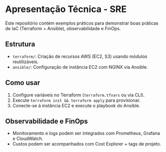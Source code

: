 # Apresentação Técnica - SRE

Este repositório contém exemplos práticos para demonstrar boas práticas de IaC (Terraform + Ansible), observabilidade e FinOps.

## Estrutura

- `terraform/`: Criação de recursos AWS (EC2, S3) usando módulos reutilizáveis.
- `ansible/`: Configuração de instância EC2 com NGINX via Ansible.

## Como usar

1. Configure variáveis no Terraform (`terraform.tfvars` ou via CLI).
2. Execute `terraform init && terraform apply` para provisionar.
3. Conecte-se à instância EC2 e execute o playbook do Ansible.

## Observabilidade e FinOps

- Monitoramento e logs podem ser integrados com Prometheus, Grafana e CloudWatch.
- Custos podem ser acompanhados com Cost Explorer + tags de projeto.